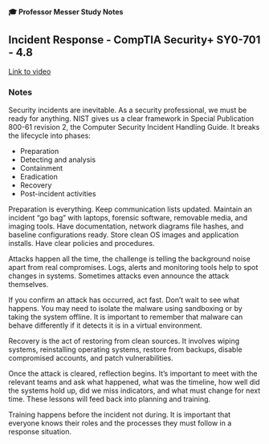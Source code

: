 #### 🎓 Professor Messer Study Notes

##  Incident Response - CompTIA Security+ SY0-701 - 4.8

[Link to video](https://youtu.be/X2UiMLxRdhE?si=v4KfmhoYxBtizVno)

### Notes

Security incidents are inevitable. As a security professional, we must be ready for anything. NIST gives us a clear framework in Special Publication 800-61 revision 2, the Computer Security Incident Handling Guide. It breaks the lifecycle into phases:
- Preparation
- Detecting and analysis
- Containment
- Eradication
- Recovery
- Post-incident activities

Preparation is everything. Keep communication lists updated. Maintain an incident “go bag” with laptops, forensic software, removable media, and imaging tools. Have documentation, network diagrams file hashes, and baseline configurations ready. Store clean OS images and application installs. Have clear policies and procedures.

Attacks happen all the time, the challenge is telling the background noise apart from real compromises. Logs, alerts and monitoring tools help to spot changes in systems. Sometimes attacks even announce the attack themselves.

If you confirm an attack has occurred, act fast. Don’t wait to see what happens. You may need to isolate the malware using sandboxing or by taking the system offline. It is important to remember that malware can behave differently if it detects it is in a virtual environment.

Recovery is the act of restoring from clean sources. It involves wiping systems, reinstalling operating systems, restore from backups, disable compromised accounts, and patch vulnerabilities.

Once the attack is cleared, reflection begins. It’s important to meet with the relevant teams and ask what happened, what was the timeline, how well did the systems hold up, did we miss indicators, and what must change for next time. These lessons will feed back into planning and training.

Training happens before the incident not during. It is important that everyone knows their roles and the processes they must follow in a response situation.
